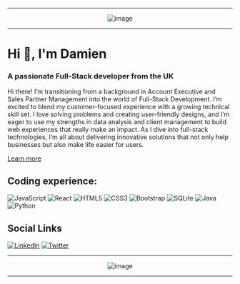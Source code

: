 ***

<p align="center">
  <img src="https://github.com/user-attachments/assets/3a4391aa-b8be-4a06-a12e-26a6b7329a05" alt="image">
</p>

***

<h1>Hi 👋, I'm Damien</h1>

<h3>A passionate Full-Stack developer from the UK</h3>

Hi there! I’m transitioning from a background in Account Executive and Sales Partner Management into the world of Full-Stack Development. I’m excited to blend my customer-focused experience with a growing technical skill set. I love solving problems and creating user-friendly designs, and I’m eager to use my strengths in data analysis and client management to build web experiences that really make an impact. As I dive into full-stack technologies, I’m all about delivering innovative solutions that not only help businesses but also make life easier for users.

[Learn more](https://www.linkedin.com/in/damien-baubriau/)

<h2>Coding experience:</h2>

![JavaScript](https://img.shields.io/badge/-JavaScript-F7DF1E?logo=javascript&logoColor=black&style=flat)
![React](https://img.shields.io/badge/-React-61DAFB?logo=react&logoColor=black&style=flat)
![HTML5](https://img.shields.io/badge/-HTML5-E34F26?logo=html5&logoColor=white&style=flat)
![CSS3](https://img.shields.io/badge/-CSS3-1572B6?logo=css3&logoColor=white&style=flat)
![Bootstrap](https://img.shields.io/badge/-Bootstrap-7952B3?logo=bootstrap&logoColor=white&style=flat)
![SQLite](https://img.shields.io/badge/SQLite-003B57?style=flat&logo=sqlite&logoColor=white)
![Java](https://img.shields.io/badge/-Java-007396?logo=java&logoColor=white&style=flat)
![Python](https://img.shields.io/badge/-Python-3776AB?logo=python&logoColor=white&style=flat)


<h2>Social Links</h2>

[![LinkedIn](https://img.shields.io/badge/LinkedIn-0A66C2?style=for-the-badge&logo=linkedin&logoColor=white)](https://www.linkedin.com/in/damien-baubriau/)
[![Twitter](https://img.shields.io/badge/Twitter-1DA1F2?style=for-the-badge&logo=twitter&logoColor=white)](https://twitter.com/DamienBaubriau)

***

<p align="center">
  <img src="https://github.com/user-attachments/assets/aefe1662-d695-476f-a4ec-65a894a2358a" alt="image">
</p>

***
